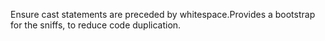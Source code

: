 Ensure cast statements are preceded by whitespace.Provides a bootstrap for the sniffs, to reduce code duplication.